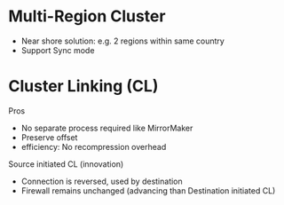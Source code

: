 

# Multi-Region Cluster
- Near shore solution: e.g. 2 regions within same country
- Support Sync mode
# Cluster Linking (CL)
Pros
- No separate process required like MirrorMaker
- Preserve offset
- efficiency: No recompression overhead

Source initiated CL (innovation)
- Connection is reversed, used by destination
- Firewall remains unchanged (advancing than Destination initiated CL)

